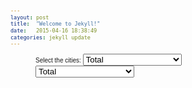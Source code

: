 ```yaml
---
layout: post
title:  "Welcome to Jekyll!"
date:   2015-04-16 18:38:49
categories: jekyll update
---
```


<dd>
<meta charset="utf-8">
<style>
body {
  font: 10px sans-serif;
}

.axis path,
.axis line {
  fill: none;
  stroke: #000;
  shape-rendering: crispEdges;
}

.bar:hover {
  fill: orangered ;
}

.x.axis path {
  display: none;
}

.d3-tip {
  line-height: 1;
  font-weight: bold;
  padding: 12px;
  background: rgba(0, 0, 0, 0.8);
  color: #fff;
  border-radius: 2px;
}

/* Creates a small triangle extender for the tooltip */
.d3-tip:after {
  box-sizing: border-box;
  display: inline;
  font-size: 10px;
  width: 100%;
  line-height: 1;
  color: rgba(0, 0, 0, 0.8);
  content: "\25BC";
  position: absolute;
  text-align: center;
}

/* Style northward tooltips differently */
.d3-tip.n:after {
  margin: -1px 0 0 0;
  top: 100%;
  left: 0;
}
</style>
Select the cities: <select id="select-city">
  <option value="all">Total</option>
  <option value="atlanta">Atlanta</option>
  <option value="austin">Austin</option>
  <option value="boston">Boston</option>
  <option value="chicago">Windy Shitty (Chicago)</option>
  <option value="dallas">Dallas</option>
  <option value="denver">Denver</option>
  <option value="detroit">Detroit</option>
  <option value="houston">Houston</option>
  <option value="lasvegas">Las Vegas</option>
  <option value="losangeles">Los Angeles</option>
  <option value="miami">Miasma</option>
  <option value="minneapolis">Minneapolis</option>
  <option value="newyork">New York</option>
  <option value="orangecounty">Orange County</option>
  <option value="philadelphia">Philadelphia</option>
  <option value="phoenix">Phoenix</option>
  <option value="portland">Portland</option>
  <option value="raleigh">Raleigh</option>
  <option value="sacramento">Sacramento</option>
  <option value="sandiego">Sand Diego</option>
  <option value="seattle">Seattle</option>
  <option value="sfbay">Man Bay (Bay Area)</option>
  <option value="washingtondc"> Washington DC </options>
</select>
<select id="select-city1">
  <option value="all">Total</option>
  <option value="atlanta">Atlanta</option>
  <option value="austin">Austin</option>
  <option value="boston">Boston</option>
  <option value="chicago">Windy Shitty (Chicago)</option>
  <option value="dallas">Dallas</option>
  <option value="denver">Denver</option>
  <option value="detroit">Detroit</option>
  <option value="houston">Houston</option>
  <option value="lasvegas">Las Vegas</option>
  <option value="losangeles">Los Angeles</option>
  <option value="miami">Miasma</option>
  <option value="minneapolis">Minneapolis</option>
  <option value="newyork">New York</option>
  <option value="orangecounty">Orange County</option>
  <option value="philadelphia">Philadelphia</option>
  <option value="phoenix">Phoenix</option>
  <option value="portland">Portland</option>
  <option value="raleigh">Raleigh</option>
  <option value="sacramento">Sacramento</option>
  <option value="sandiego">Sand Diego</option>
  <option value="seattle">Seattle</option>
  <option value="sfbay">Man Bay (Bay Area)</option>
  <option value="washingtondc"> Washington DC </options>
</select>
<div id="poopchute"></div>
<script src="https://ajax.googleapis.com/ajax/libs/jquery/2.1.3/jquery.min.js"></script>
<script src="http://d3js.org/d3.v3.min.js"></script>
<script src="http://labratrevenge.com/d3-tip/javascripts/d3.tip.v0.6.3.js"></script>
<script>

$("#select-city").change(city_dropdown);
$("#select-city1").change(city_dropdown);

console.log('Running 1')
var city1 = "all", city2 = "all";

var margin = {top: 40, right: 20, bottom: 30, left: 40},
    width = 560 - margin.left - margin.right,
    height = 300 - margin.top - margin.bottom;

var formatPercent = d3.format(".0%");

var x = d3.scale.ordinal()
    .rangeRoundBands([0, width], .1);

var y = d3.scale.linear()
    .range([height, 0]);

var xAxis = d3.svg.axis()
    .scale(x)
    .orient("bottom");

var yAxis = d3.svg.axis()
    .scale(y)
    .orient("left")
    .tickFormat(formatPercent);

var tip = d3.tip()
  .attr('class', 'd3-tip')
  .offset([-10, 0])
  .html(function(d) {
    return "<strong>Frequency:</strong> <span style='color:red'>" + (d.frequency*100).toFixed(2) + "%</span>"+"<br/><strong>Count:</strong> <span style='color:orange'>" + d.count + "</span>";
  })


function city_dropdown() {
  console.log('Running 2')
  if ($(this)[0].id === 'select-city') {
    if ($(this).val() === 'all') {
      city1 = ""
    } else {
      city1 = $(this).val()+"_";
    }
  } else {
    if ($(this).val() === 'all') {
      city2 = ""
    } else {
      city2 = $(this).val()+"_";
    }
  }
  $('div#poopchute').empty();
  barchart("dookie_craigslist/"+city1+"male_time.tsv", "dookie_craigslist/"+city2+"male_time.tsv", "Time of Day", "#CFD369");
  barchart("dookie_craigslist/"+city1+"male_days.tsv","dookie_craigslist/"+city2+"male_days.tsv", "Day of the Week", "#CFD369");
  barchart("dookie_craigslist/"+city1+"female_time.tsv","dookie_craigslist/"+city2+"female_time.tsv", "Time of Day", "#C36279");
  barchart("dookie_craigslist/"+city1+"female_days.tsv","dookie_craigslist/"+city2+"female_days.tsv", "Day of the Week", "#C36279");
  barchart("dookie_craigslist/"+city1+"trans_time.tsv","dookie_craigslist/"+city2+"trans_time.tsv", "Time of Day", "#447884");
  barchart("dookie_craigslist/"+city1+"trans_days.tsv","dookie_craigslist/"+city2+"trans_days.tsv", "Day of the Week", "#447884");
}


function barchart(filename1, filename2, xlabel, color){
  console.log('Running 3')
  var svg = d3.select("div#poopchute").append("svg")
      .attr("width", width + margin.left + margin.right)
      .attr("height", height + margin.top + margin.bottom)
    .append("g")
      .attr("transform", "translate(" + margin.left + "," + margin.top + ")");

  svg.call(tip);
  
  d3.csv("web_data/data.csv", function(error, data) {  
    console.log(data);
  });

  both_data = []
  d3.tsv(filename1, type, function(error, data) {
    d3.tsv(filename2, type, function(error1, data1) {
      
      // both_data.push(data)
      // both_data.push(data1)
      console.log(both_data)
      // x.domain(both_data.map(function(d) { return d.time; }));
      // y.domain([0, d3.max(both_data, function(d) { return d.frequency; })]);

  // d3.csv("data.csv", function(error, data) {
    var ageNames = [atlanta, boston]

    data.forEach(function(d) {
      d.ages = ageNames.map(function(name) { return {name: name, value: +d[name]}; });
    });

    // x0.domain(data.map(function(d) { return d.State; }));
    // x1.domain(ageNames).rangeRoundBands([0, x0.rangeBand()]);
    x0.domain([city1, city2]);
    x1.domain([])
    y.domain([0, d3.max(data, function(d) { return d3.max(d.ages, function(d) { return d.value; }); })]);

    svg.append("g")
        .attr("class", "x axis")
        .attr("transform", "translate(0," + height + ")")
        .call(xAxis);

    svg.append("g")
        .attr("class", "y axis")
        .call(yAxis)
      .append("text")
        .attr("transform", "rotate(-90)")
        .attr("y", 6)
        .attr("dy", ".71em")
        .style("text-anchor", "end")
        .text("Population");

    var state = svg.selectAll(".state")
        .data(data)
      .enter().append("g")
        .attr("class", "g")
        .attr("transform", function(d) { return "translate(" + x0(d.State) + ",0)"; });

    state.selectAll("rect")
        .data(function(d) { return d.ages; })
      .enter().append("rect")
        .attr("width", x1.rangeBand())
        .attr("x", function(d) { return x1(d.name); })
        .attr("y", function(d) { return y(d.value); })
        .attr("height", function(d) { return height - y(d.value); })
        .style("fill", function(d) { return color(d.name); })
        .on('mouseover', tip.show)
        .on('mouseout', tip.hide);

    var legend = svg.selectAll(".legend")
        .data(ageNames.slice().reverse())
      .enter().append("g")
        .attr("class", "legend")
        .attr("transform", function(d, i) { return "translate(0," + i * 20 + ")"; });

    legend.append("rect")
        .attr("x", width - 18)
        .attr("width", 18)
        .attr("height", 18)
        .style("fill", color);

    legend.append("text")
        .attr("x", width - 24)
        .attr("y", 9)
        .attr("dy", ".35em")
        .style("text-anchor", "end")
        .text(function(d) { return d; });
    });
  });
}

function type(d) {
  d.frequency = +d.frequency;
  return d;
}
</script>
</div>
</dd>